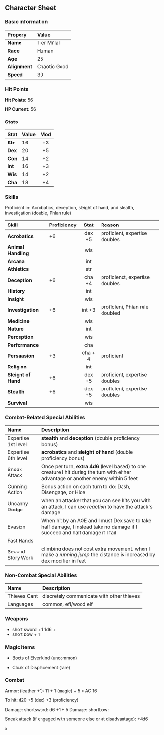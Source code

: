 ## Character Sheet

### Basic information

| Propery| Value|
|:--------|:-------|
| **Name** |  Tier Mi'lal   |
| **Race** | Human  |
| **Age** | 25 |
| **Alignment** | Chaotic Good | 
| **Speed**  | 30 |


### Hit Points

**Hit Points:**  56

**HP Current:**  56

### Stats

| Stat | Value | Mod  |
|:-----|:------|:------:|
| **Str** | 16 | +3 |
| **Dex** | 20 | +5   |
| **Con** | 14 | +2 |
| **Int** | 16 | +3 |
| **Wis** | 14 | +2 |
| **Cha** | 18 | +4 |


### Skills

Proficient in: Acrobatics, deception, sleight of hand, and stealth, investigation (double, Phlan rule)



|Skill | Proficiency | Stat | Reason| 
|:-----|:-----------|:-----:|:--------|
| **Acrobatics**       | +6 | dex +5 | proficient, expertise doubles|
| **Animal Handling**   |    | wis |
| **Arcana**           |    | int|
| **Athletics**         |    | str |
| **Deception**         | +6 | cha +4 | proficienct, expertise doubles|
| **History**           |    | int| |
| **Insight**           |    | wis | |
| **Investigation**     | +6 | int +3 | proficient, Phlan rule doubled|
| **Medicine**          |    | wis |  |
| **Nature**            |    | int | |
| **Perception**        |    | wis | |
| **Performance**       |    | cha | |
| **Persuasion**        | +3 | cha + 4 | proficient|
| **Religion**          |    | int | |
| **Sleight of Hand**   | +6 | dex +5 | proficient, expertise doubles|
| **Stealth**           | +6 | dex +5 | proficient, expertise doubles |
| **Survival**          |    | wis | |


### Combat-Related Special Abilities

| Name | Description |
|:-----|:------|
|Expertise 1st level  | **stealth** and **deception** (double proficiency bonus)| 
|Expertise 6th  level | **acrobatics** and **sleight of hand** (double proficiency bonus)| 
|Sneak Attack | Once per turn, **extra 4d6** (level based) to one creature I hit during the turn with either advantage or another enemy within 5 feet|
| Cunning Action | Bonus action on each turn to do: Dash, Disengage, or Hide|
| Uncanny Dodge | when an attacker that you can see hits you with an attack, I can  use _reaction_ to have the attack's damage|
|Evasion | When hit by an AOE and I must Dex save to take half damage, I instead take no damage if I succeed and half damage if I fail|
|Fast Hands|   | Affects _Cunning Action_. bonus action can be used for _use theives tools_ to disarm trap or lock, _sleight of hand_ check, or take the _use and object_ action.|
|Second Story Work| climbing does not cost extra movement,  when I make a _running jump_ the distance is increased by dex modifier in feet |

### Non-Combat Special Abilities

| Name | Description |
|:-----|:------|
|Thieves Cant| discretely communicate with other thieves|
|Languages | common, efl/wood elf|


### Weapons

* short sword + 1 1d6 + 
* short bow + 1


### Magic items

* Boots of Elvenkind (uncommon)

* Cloak of Displacement (rare)


### Combat

Armor: (leather +1): 11 + 1 (magic) + 5 = AC 16

To hit:  d20 +5 (dex) +3 (proficiency)

Damage:  shortsword: d6 +1 + 5 
Damage:  shortbow: 

Sneak attack (if engaged with someone else or at disadvantage):  +4d6

x
